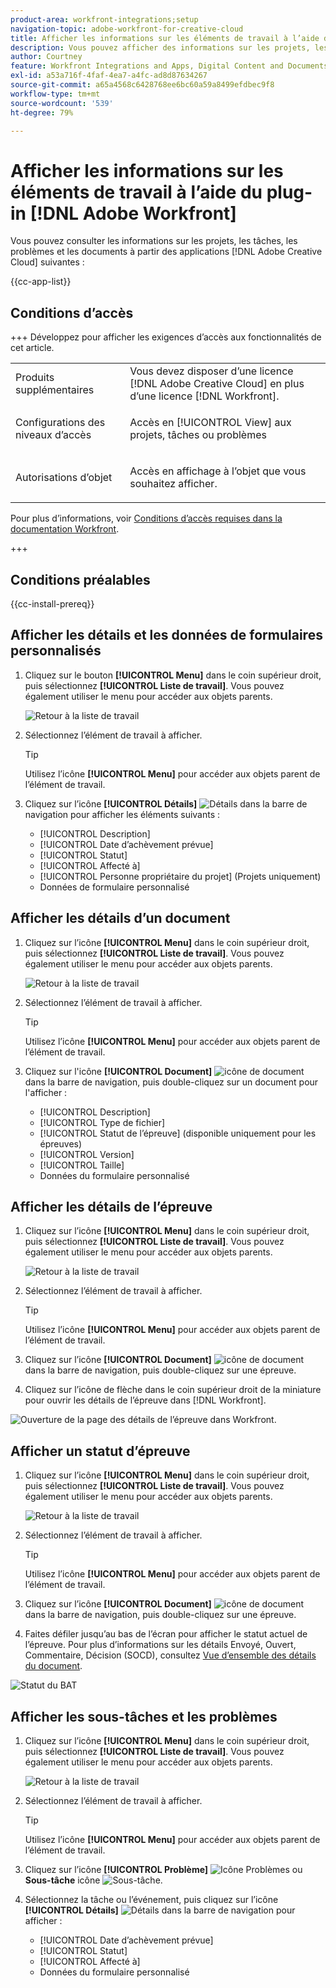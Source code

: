 ```yaml
---
product-area: workfront-integrations;setup
navigation-topic: adobe-workfront-for-creative-cloud
title: Afficher les informations sur les éléments de travail à l’aide du plug-in Adobe Workfront
description: Vous pouvez afficher des informations sur les projets, les tâches, les problèmes et les documents des applications Adobe Creative Cloud.
author: Courtney
feature: Workfront Integrations and Apps, Digital Content and Documents
exl-id: a53a716f-4faf-4ea7-a4fc-ad8d87634267
source-git-commit: a65a4568c6428768ee6bc60a59a8499efdbec9f8
workflow-type: tm+mt
source-wordcount: '539'
ht-degree: 79%

---
```


# Afficher les informations sur les éléments de travail à l’aide du plug-in [!DNL Adobe Workfront]

Vous pouvez consulter les informations sur les projets, les tâches, les problèmes et les documents à partir des applications [!DNL Adobe Creative Cloud] suivantes :

{{cc-app-list}}

## Conditions d’accès

+++ Développez pour afficher les exigences d’accès aux fonctionnalités de cet article.

<table style="table-layout:auto"> 
 <col> 
 </col> 
 <col> 
 </col> 
 <tbody> 
  <!--<tr> 
   <td role="rowheader">[!DNL Adobe Workfront] package</td> 
   <td> <p>Any</p> </td> 
  </tr> 
  <tr data-mc-conditions=""> 
   <td role="rowheader">[!DNL Adobe Workfront] license</td> 
   <td> 
   <p>Standard</p>
   <p>Work or higher</p> </td> 
  </tr> -->
  <tr> 
   <td role="rowheader">Produits supplémentaires</td> 
   <td>Vous devez disposer d’une licence [!DNL Adobe Creative Cloud] en plus d’une licence [!DNL Workfront].</td> 
  </tr> 
  <tr> 
   <td role="rowheader">Configurations des niveaux d’accès</td> 
   <td> <p>Accès en [!UICONTROL View] aux projets, tâches ou problèmes</p>  </td> 
  </tr> 
  <tr> 
   <td role="rowheader">Autorisations d’objet</td> 
   <td> <p>Accès en affichage à l’objet que vous souhaitez afficher. </p></td> 
  </tr> 
 </tbody> 
</table>

Pour plus d’informations, voir [Conditions d’accès requises dans la documentation Workfront](/help/quicksilver/administration-and-setup/add-users/access-levels-and-object-permissions/access-level-requirements-in-documentation.md).

+++

## Conditions préalables

{{cc-install-prereq}}

## Afficher les détails et les données de formulaires personnalisés

1. Cliquez sur le bouton **[!UICONTROL Menu]** dans le coin supérieur droit, puis sélectionnez **[!UICONTROL Liste de travail]**. Vous pouvez également utiliser le menu pour accéder aux objets parents.

   ![Retour à la liste de travail](assets/go-back-to-work-list-350x314.png)

1. Sélectionnez l’élément de travail à afficher.

   >[!TIP]
   >
   >Utilisez l’icône **[!UICONTROL Menu]** pour accéder aux objets parent de l’élément de travail.

1. Cliquez sur l’icône **[!UICONTROL Détails]** ![Détails](assets/details.png) dans la barre de navigation pour afficher les éléments suivants :

   * [!UICONTROL Description]
   * [!UICONTROL Date d’achèvement prévue]
   * [!UICONTROL Statut]
   * [!UICONTROL Affecté à]
   * [!UICONTROL Personne propriétaire du projet] (Projets uniquement)
   * Données de formulaire personnalisé

## Afficher les détails d’un document

1. Cliquez sur l’icône **[!UICONTROL Menu]** dans le coin supérieur droit, puis sélectionnez **[!UICONTROL Liste de travail]**. Vous pouvez également utiliser le menu pour accéder aux objets parents.

   ![Retour à la liste de travail](assets/go-back-to-work-list-350x314.png)

1. Sélectionnez l’élément de travail à afficher.

   >[!TIP]
   >
   >Utilisez l’icône **[!UICONTROL Menu]** pour accéder aux objets parent de l’élément de travail.

1. Cliquez sur l&#39;icône **[!UICONTROL Document]** ![icône de document](assets/documents.png) dans la barre de navigation, puis double-cliquez sur un document pour l&#39;afficher :

   * [!UICONTROL Description]
   * [!UICONTROL Type de fichier]
   * [!UICONTROL Statut de l’épreuve] (disponible uniquement pour les épreuves)
   * [!UICONTROL Version]
   * [!UICONTROL Taille]
   * Données du formulaire personnalisé

## Afficher les détails de l’épreuve

1. Cliquez sur l’icône **[!UICONTROL Menu]** dans le coin supérieur droit, puis sélectionnez **[!UICONTROL Liste de travail]**. Vous pouvez également utiliser le menu pour accéder aux objets parents.

   ![Retour à la liste de travail](assets/go-back-to-work-list-350x314.png)

1. Sélectionnez l’élément de travail à afficher.

   >[!TIP]
   >
   >Utilisez l’icône **[!UICONTROL Menu]** pour accéder aux objets parent de l’élément de travail.

1. Cliquez sur l’icône **[!UICONTROL Document]** ![icône de document](assets/documents.png) dans la barre de navigation, puis double-cliquez sur une épreuve.

1. Cliquez sur l’icône de flèche dans le coin supérieur droit de la miniature pour ouvrir les détails de l’épreuve dans [!DNL Workfront].

![Ouverture de la page des détails de l’épreuve dans Workfront.](assets/go-to-proof-details.png)

## Afficher un statut d’épreuve

1. Cliquez sur l’icône **[!UICONTROL Menu]** dans le coin supérieur droit, puis sélectionnez **[!UICONTROL Liste de travail]**. Vous pouvez également utiliser le menu pour accéder aux objets parents.

   ![Retour à la liste de travail](assets/go-back-to-work-list-350x314.png)

1. Sélectionnez l’élément de travail à afficher.

   >[!TIP]
   >
   >Utilisez l’icône **[!UICONTROL Menu]** pour accéder aux objets parent de l’élément de travail.

1. Cliquez sur l’icône **[!UICONTROL Document]** ![icône de document](assets/documents.png) dans la barre de navigation, puis double-cliquez sur une épreuve.

1. Faites défiler jusqu’au bas de l’écran pour afficher le statut actuel de l’épreuve. Pour plus d’informations sur les détails Envoyé, Ouvert, Commentaire, Décision (SOCD), consultez [Vue d’ensemble des détails du document](/help/quicksilver/documents/managing-documents/document-details-overview.md).

![Statut du BAT](assets/proof-status.png)

## Afficher les sous-tâches et les problèmes

1. Cliquez sur l’icône **[!UICONTROL Menu]** dans le coin supérieur droit, puis sélectionnez **[!UICONTROL Liste de travail]**. Vous pouvez également utiliser le menu pour accéder aux objets parents.

   ![Retour à la liste de travail](assets/go-back-to-work-list-350x314.png)

1. Sélectionnez l’élément de travail à afficher.

   >[!TIP]
   >
   >Utilisez l’icône **[!UICONTROL Menu]** pour accéder aux objets parent de l’élément de travail.

1. Cliquez sur l’icône **[!UICONTROL Problème]** ![Icône Problèmes](assets/issues.png) ou **Sous-tâche** icône ![Sous-tâche](assets/subtasks.png).

1. Sélectionnez la tâche ou l’événement, puis cliquez sur l’icône **[!UICONTROL Détails]** ![Détails](assets/details.png) dans la barre de navigation pour afficher :

   * [!UICONTROL Date d’achèvement prévue]
   * [!UICONTROL Statut]
   * [!UICONTROL Affecté à]
   * Données du formulaire personnalisé
